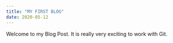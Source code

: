 ```yaml
---
title: "MY FIRST BLOG"
date: 2020-05-12
---
```


Welcome to my Blog Post.
It is really very exciting to work with Git.
